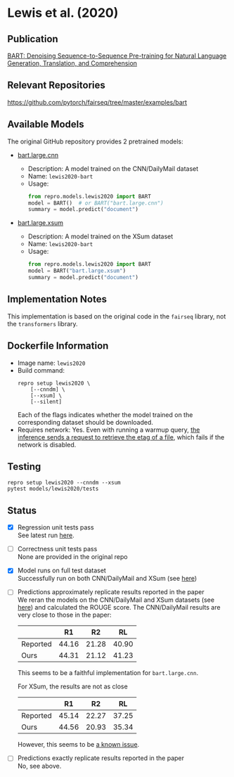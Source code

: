 # Lewis et al. (2020)

## Publication
[BART: Denoising Sequence-to-Sequence Pre-training for Natural Language Generation, Translation, and Comprehension](https://arxiv.org/abs/1910.13461)

## Relevant Repositories
https://github.com/pytorch/fairseq/tree/master/examples/bart

## Available Models
The original GitHub repository provides 2 pretrained models:

- [bart.large.cnn](https://dl.fbaipublicfiles.com/fairseq/models/bart.large.cnn.tar.gz)
  - Description: A model trained on the CNN/DailyMail dataset
  - Name: `lewis2020-bart`
  - Usage:
    ```python
    from repro.models.lewis2020 import BART
    model = BART()  # or BART("bart.large.cnn")
    summary = model.predict("document")
    ```

- [bart.large.xsum](https://dl.fbaipublicfiles.com/fairseq/models/bart.large.xsum.tar.gz)
  - Description: A model trained on the XSum dataset
  - Name: `lewis2020-bart`
  - Usage:
    ```python
    from repro.models.lewis2020 import BART
    model = BART("bart.large.xsum")
    summary = model.predict("document")
    ```
  
## Implementation Notes
This implementation is based on the original code in the `fairseq` library, not the `transformers` library.

## Dockerfile Information
- Image name: `lewis2020`
- Build command:
    ```
    repro setup lewis2020 \
        [--cnndm] \
        [--xsum] \
        [--silent]
    ````
  Each of the flags indicates whether the model trained on the corresponding dataset should be downloaded.
- Requires network: Yes.
Even with running a warmup query, [the inference sends a request to retrieve the etag of a file](https://github.com/pytorch/fairseq/blob/72323586aeae75e2b704c1c936784471bfa75019/fairseq/file_utils.py#L278), which fails if the network is disabled.

## Testing
```
repro setup lewis2020 --cnndm --xsum
pytest models/lewis2020/tests
```

## Status
- [x] Regression unit tests pass  
See latest run [here](https://github.com/danieldeutsch/repro/actions/runs/1054130606).
- [ ] Correctness unit tests pass  
None are provided in the original repo
- [x] Model runs on full test dataset  
Successfully run on both CNN/DailyMail and XSum (see [here](experiments/reproduce-results/Readme.md))
- [ ] Predictions approximately replicate results reported in the paper  
We reran the models on the CNN/DailyMail and XSum datasets (see [here](experiments/reproduce-results/Readme.md)) and calculated the ROUGE score.
The CNN/DailyMail results are very close to those in the paper:

  ||R1|R2|RL|
  |-|-|-|-|
  |Reported|44.16|21.28|40.90|
  |Ours|44.31|21.12|41.23|

  This seems to be a faithful implementation for `bart.large.cnn`.

  For XSum, the results are not as close

  ||R1|R2|RL|
  |-|-|-|-|
  |Reported|45.14|22.27|37.25|
  |Ours|44.56|20.93|35.34|

  However, this seems to be [a known issue](https://github.com/pytorch/fairseq/issues/1971).

- [ ] Predictions exactly replicate results reported in the paper  
No, see above.
